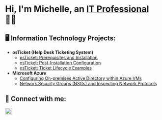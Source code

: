 <h1>Hi, I'm Michelle, an <a href="https://linkedin.com/in/michelle-hernandez-martinez-071499191">IT Professional</a>👩‍💻</h1>

<h2> 🖥️ Information Technology Projects:</h2>

- <b>osTicket (Help Desk Ticketing System)</b>
  - [osTicket: Prerequisites and Installation](https://github.com/michellehernandezm/osticket-prereqs)
  - [osTicket: Post-Installation Configuration](https://github.com/michellehernandezm/post-install-config)
  - [osTicket: Ticket Lifecycle Examples](https://github.com/michellehernandezm/ticket-lifecycle)
- <b>Microsoft Azure</b>
  - [Configuring On-premises Active Directory within Azure VMs](https://github.com/michellehernandezm/configure-ad)
  - [Network Security Groups (NSGs) and Inspecting Network Protocols](https://github.com/michellehernandezm/Network-Security-Groups-NSGs-and-Inspecting-Network-Protocols-Public)



<h2> 🤳 Connect with me:</h2>

[<img align="left" alt="JoshMadakor | LinkedIn" width="22px" src="https://cdn.jsdelivr.net/npm/simple-icons@v3/icons/linkedin.svg" />][linkedin]

[linkedin]: https://linkedin.com/in/michelle-hernandez-martinez-071499191/
